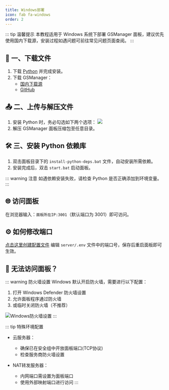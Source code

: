 ```yaml
---
title: Windows部署
icon: fab fa-windows
order: 2
---
```


::: tip 温馨提示
本教程适用于 Windows 系统下部署 GSManager 面板，建议优先使用国内下载源，安装过程如遇问题可前往常见问题页面查阅。
:::

## 🚀 一、下载文件

1. 下载 [Python](https://www.python.org/downloads/windows/) 并完成安装。
2. 下载 GSManager：
   - [国内下载源](http://langlangy.server.xiaozhuhouses.asia:8082/disk1/GSM3/gsm3-management-panel-windows.zip)
   - [GitHub](https://github.com/GSManagerXZ/GameServerManager/releases/latest)

## 📤 二、上传与解压文件

1. 安装 Python 时，务必勾选如下两个选项：
   ![](http://langlangy.server.xiaozhuhouses.asia:40061/i/2025/07/20/u17lk0.png)
2. 解压 GSManager 面板压缩包至任意目录。

## 🛠️ 三、安装 Python 依赖库

1. 双击面板目录下的 `install-python-deps.bat` 文件，自动安装所需依赖。
2. 安装完成后，双击 `start.bat` 启动面板。

::: warning 注意
如遇依赖安装失败，请检查 Python 是否正确添加到环境变量。
:::

## 🌐 访问面板

在浏览器输入：`面板所在IP:3001`（默认端口为 3001）即可访问。

## ⚙️ 如何修改端口

[点击这里创建配置文件](./面板配置文件.md)
编辑 `server/.env` 文件中的端口号，保存后重启面板即可生效。

## 🚫 无法访问面板？

::: warning 防火墙设置
Windows 默认开启防火墙，需要进行以下配置：

1. 打开 Windows Defender 防火墙设置
2. 允许面板程序通过防火墙
3. 或临时关闭防火墙（不推荐）

![Windows防火墙设置](http://langlangy.server.xiaozhuhouses.asia:40061/i/2025/07/20/u6apvm.png)
:::

::: tip 特殊环境配置
- 云服务器：
  - 确保已在安全组中开放面板端口(TCP协议)
  - 检查服务商防火墙设置

- NAT转发服务器：
  - 内网端口需设置为面板端口
  - 使用外部映射端口进行访问
:::
